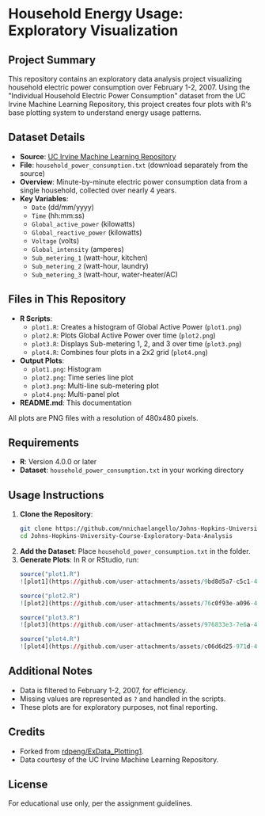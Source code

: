 # Household Energy Usage: Exploratory Visualization

## Project Summary
This repository contains an exploratory data analysis project visualizing household electric power consumption over February 1-2, 2007. Using the "Individual Household Electric Power Consumption" dataset from the UC Irvine Machine Learning Repository, this project creates four plots with R's base plotting system to understand energy usage patterns.

## Dataset Details
- **Source**: [UC Irvine Machine Learning Repository](https://archive.ics.uci.edu/ml/datasets/Individual+household+electric+power+consumption)
- **File**: `household_power_consumption.txt` (download separately from the source)
- **Overview**: Minute-by-minute electric power consumption data from a single household, collected over nearly 4 years.
- **Key Variables**:
  - `Date` (dd/mm/yyyy)
  - `Time` (hh:mm:ss)
  - `Global_active_power` (kilowatts)
  - `Global_reactive_power` (kilowatts)
  - `Voltage` (volts)
  - `Global_intensity` (amperes)
  - `Sub_metering_1` (watt-hour, kitchen)
  - `Sub_metering_2` (watt-hour, laundry)
  - `Sub_metering_3` (watt-hour, water-heater/AC)

## Files in This Repository
- **R Scripts**:
  - `plot1.R`: Creates a histogram of Global Active Power (`plot1.png`)
  - `plot2.R`: Plots Global Active Power over time (`plot2.png`)
  - `plot3.R`: Displays Sub-metering 1, 2, and 3 over time (`plot3.png`)
  - `plot4.R`: Combines four plots in a 2x2 grid (`plot4.png`)
- **Output Plots**:
  - `plot1.png`: Histogram
  - `plot2.png`: Time series line plot
  - `plot3.png`: Multi-line sub-metering plot
  - `plot4.png`: Multi-panel plot
- **README.md**: This documentation

All plots are PNG files with a resolution of 480x480 pixels.

## Requirements
- **R**: Version 4.0.0 or later
- **Dataset**: `household_power_consumption.txt` in your working directory

## Usage Instructions
1. **Clone the Repository**:
   ```bash
   git clone https://github.com/nnichaelangello/Johns-Hopkins-University-Course-Exploratory-Data-Analysis.git
   cd Johns-Hopkins-University-Course-Exploratory-Data-Analysis
   ```
2. **Add the Dataset**: Place `household_power_consumption.txt` in the folder.
3. **Generate Plots**:
   In R or RStudio, run:
   ```R
   source("plot1.R")
   ![plot1](https://github.com/user-attachments/assets/9bd8d5a7-c5c1-48dd-90b3-1bd0dc9f9f70)

   source("plot2.R")
   ![plot2](https://github.com/user-attachments/assets/76c0f93e-a096-4328-932a-300629232f04)

   source("plot3.R")
   ![plot3](https://github.com/user-attachments/assets/976833e3-7e6a-4066-94c7-e1c95f8c0ea1)

   source("plot4.R")
   ![plot4](https://github.com/user-attachments/assets/c06d6d25-971d-4f3d-8b2f-361e2c150d8d)

   ```

## Additional Notes
- Data is filtered to February 1-2, 2007, for efficiency.
- Missing values are represented as `?` and handled in the scripts.
- These plots are for exploratory purposes, not final reporting.

## Credits
- Forked from [rdpeng/ExData_Plotting1](https://github.com/rdpeng/ExData_Plotting1).
- Data courtesy of the UC Irvine Machine Learning Repository.

## License
For educational use only, per the assignment guidelines.
```
